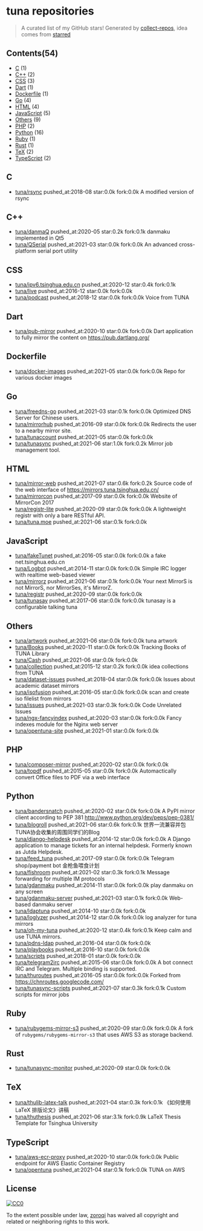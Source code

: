 # tuna repositories


> A curated list of my GitHub stars!  Generated by [collect-repos](https://github.com/zoroqi/collect-repos), idea comes from [starred](https://github.com/maguowei/starred)  


## Contents(54)

- [C](#c) (1)
- [C++](#c++) (2)
- [CSS](#css) (3)
- [Dart](#dart) (1)
- [Dockerfile](#dockerfile) (1)
- [Go](#go) (4)
- [HTML](#html) (4)
- [JavaScript](#javascript) (5)
- [Others](#others) (9)
- [PHP](#php) (2)
- [Python](#python) (16)
- [Ruby](#ruby) (1)
- [Rust](#rust) (1)
- [TeX](#tex) (2)
- [TypeScript](#typescript) (2)

## C

- [tuna/rsync](https://github.com/tuna/rsync) pushed_at:2018-08 star:0.0k fork:0.0k A modified version of rsync

## C++

- [tuna/danmaQ](https://github.com/tuna/danmaQ) pushed_at:2020-05 star:0.2k fork:0.1k danmaku implemented in Qt5
- [tuna/QSerial](https://github.com/tuna/QSerial) pushed_at:2021-03 star:0.0k fork:0.0k An advanced cross-platform serial port utility

## CSS

- [tuna/ipv6.tsinghua.edu.cn](https://github.com/tuna/ipv6.tsinghua.edu.cn) pushed_at:2020-12 star:0.4k fork:0.1k 
- [tuna/live](https://github.com/tuna/live) pushed_at:2016-12 star:0.0k fork:0.0k 
- [tuna/podcast](https://github.com/tuna/podcast) pushed_at:2018-12 star:0.0k fork:0.0k Voice from TUNA

## Dart

- [tuna/pub-mirror](https://github.com/tuna/pub-mirror) pushed_at:2020-10 star:0.0k fork:0.0k Dart application to fully mirror the content on https://pub.dartlang.org/

## Dockerfile

- [tuna/docker-images](https://github.com/tuna/docker-images) pushed_at:2021-05 star:0.0k fork:0.0k Repo for various docker images

## Go

- [tuna/freedns-go](https://github.com/tuna/freedns-go) pushed_at:2021-03 star:0.1k fork:0.0k Optimized DNS Server for Chinese users.
- [tuna/mirrorhub](https://github.com/tuna/mirrorhub) pushed_at:2016-09 star:0.0k fork:0.0k Redirects the user to a nearby mirror site.
- [tuna/tunaccount](https://github.com/tuna/tunaccount) pushed_at:2021-05 star:0.0k fork:0.0k 
- [tuna/tunasync](https://github.com/tuna/tunasync) pushed_at:2021-06 star:1.0k fork:0.2k Mirror job management tool. 

## HTML

- [tuna/mirror-web](https://github.com/tuna/mirror-web) pushed_at:2021-07 star:0.6k fork:0.2k Source code of the web interface of https://mirrors.tuna.tsinghua.edu.cn/ 
- [tuna/mirrorcon](https://github.com/tuna/mirrorcon) pushed_at:2017-09 star:0.0k fork:0.0k Website of MirrorCon 2017
- [tuna/registr-lite](https://github.com/tuna/registr-lite) pushed_at:2020-09 star:0.0k fork:0.0k A lightweight registr with only a bare RESTful API.
- [tuna/tuna.moe](https://github.com/tuna/tuna.moe) pushed_at:2021-06 star:0.1k fork:0.0k 

## JavaScript

- [tuna/fakeTunet](https://github.com/tuna/fakeTunet) pushed_at:2016-05 star:0.0k fork:0.0k a fake net.tsinghua.edu.cn
- [tuna/Logbot](https://github.com/tuna/Logbot) pushed_at:2014-11 star:0.0k fork:0.0k Simple IRC logger with realtime web-based viewer
- [tuna/mirrorz](https://github.com/tuna/mirrorz) pushed_at:2021-06 star:0.1k fork:0.0k Your next MirrorS is not MirrorS, nor MirrorSes, it's MirrorZ.
- [tuna/registr](https://github.com/tuna/registr) pushed_at:2020-09 star:0.0k fork:0.0k 
- [tuna/tunasay](https://github.com/tuna/tunasay) pushed_at:2017-06 star:0.0k fork:0.0k tunasay is a configurable talking tuna

## Others

- [tuna/artwork](https://github.com/tuna/artwork) pushed_at:2021-06 star:0.0k fork:0.0k tuna artwork
- [tuna/Books](https://github.com/tuna/Books) pushed_at:2020-11 star:0.0k fork:0.0k Tracking Books of TUNA Library
- [tuna/Cash](https://github.com/tuna/Cash) pushed_at:2021-06 star:0.0k fork:0.0k 
- [tuna/collection](https://github.com/tuna/collection) pushed_at:2015-12 star:0.2k fork:0.0k idea collections from TUNA
- [tuna/dataset-issues](https://github.com/tuna/dataset-issues) pushed_at:2018-04 star:0.0k fork:0.0k Issues about academic dataset mirrors
- [tuna/isofusion](https://github.com/tuna/isofusion) pushed_at:2016-05 star:0.0k fork:0.0k scan and create iso filelist from mirrors
- [tuna/issues](https://github.com/tuna/issues) pushed_at:2021-03 star:0.3k fork:0.0k Code Unrelated Issues 
- [tuna/ngx-fancyindex](https://github.com/tuna/ngx-fancyindex) pushed_at:2020-03 star:0.0k fork:0.0k Fancy indexes module for the Nginx web server
- [tuna/opentuna-site](https://github.com/tuna/opentuna-site) pushed_at:2021-01 star:0.0k fork:0.0k 

## PHP

- [tuna/composer-mirror](https://github.com/tuna/composer-mirror) pushed_at:2020-02 star:0.0k fork:0.0k 
- [tuna/topdf](https://github.com/tuna/topdf) pushed_at:2015-05 star:0.0k fork:0.0k Automactically convert Office files to PDF via a web interface

## Python

- [tuna/bandersnatch](https://github.com/tuna/bandersnatch) pushed_at:2020-02 star:0.0k fork:0.0k A PyPI mirror client according to PEP 381 http://www.python.org/dev/peps/pep-0381/
- [tuna/blogroll](https://github.com/tuna/blogroll) pushed_at:2021-06 star:0.6k fork:0.1k 世界一流兼容并包TUNA协会收集的周围同学们的Blog
- [tuna/django-helpdesk](https://github.com/tuna/django-helpdesk) pushed_at:2014-12 star:0.0k fork:0.0k A Django application to manage tickets for an internal helpdesk. Formerly known as Jutda Helpdesk.
- [tuna/feed_tuna](https://github.com/tuna/feed_tuna) pushed_at:2017-09 star:0.0k fork:0.0k Telegram shop/payment bot 金枪鱼喂食计划
- [tuna/fishroom](https://github.com/tuna/fishroom) pushed_at:2021-02 star:0.3k fork:0.1k Message forwarding for multiple IM protocols
- [tuna/gdanmaku](https://github.com/tuna/gdanmaku) pushed_at:2014-11 star:0.0k fork:0.0k play danmaku on any screen
- [tuna/gdanmaku-server](https://github.com/tuna/gdanmaku-server) pushed_at:2021-03 star:0.1k fork:0.0k Web-based danmaku server
- [tuna/ldaptuna](https://github.com/tuna/ldaptuna) pushed_at:2014-10 star:0.0k fork:0.0k 
- [tuna/loglyzer](https://github.com/tuna/loglyzer) pushed_at:2014-12 star:0.0k fork:0.0k log analyzer for tuna mirrors
- [tuna/oh-my-tuna](https://github.com/tuna/oh-my-tuna) pushed_at:2020-12 star:0.4k fork:0.1k Keep calm and use TUNA mirrors.
- [tuna/pdns-ldap](https://github.com/tuna/pdns-ldap) pushed_at:2016-04 star:0.0k fork:0.0k 
- [tuna/playbooks](https://github.com/tuna/playbooks) pushed_at:2016-10 star:0.0k fork:0.0k 
- [tuna/scripts](https://github.com/tuna/scripts) pushed_at:2018-01 star:0.0k fork:0.0k 
- [tuna/telegram2irc](https://github.com/tuna/telegram2irc) pushed_at:2015-06 star:0.0k fork:0.0k A bot connect IRC and Telegram. Multiple binding is supported.
- [tuna/thuroutes](https://github.com/tuna/thuroutes) pushed_at:2016-05 star:0.0k fork:0.0k Forked from https://chnroutes.googlecode.com/
- [tuna/tunasync-scripts](https://github.com/tuna/tunasync-scripts) pushed_at:2021-07 star:0.3k fork:0.1k Custom scripts for mirror jobs

## Ruby

- [tuna/rubygems-mirror-s3](https://github.com/tuna/rubygems-mirror-s3) pushed_at:2020-09 star:0.0k fork:0.0k A fork of `rubygems/rubygems-mirror-s3` that uses AWS S3 as storage backend.

## Rust

- [tuna/tunasync-monitor](https://github.com/tuna/tunasync-monitor) pushed_at:2020-09 star:0.0k fork:0.0k 

## TeX

- [tuna/thulib-latex-talk](https://github.com/tuna/thulib-latex-talk) pushed_at:2021-04 star:0.3k fork:0.1k 《如何使用 LaTeX 排版论文》讲稿
- [tuna/thuthesis](https://github.com/tuna/thuthesis) pushed_at:2021-06 star:3.1k fork:0.9k LaTeX Thesis Template for Tsinghua University

## TypeScript

- [tuna/aws-ecr-proxy](https://github.com/tuna/aws-ecr-proxy) pushed_at:2020-10 star:0.0k fork:0.0k Public endpoint for AWS Elastic Container Registry
- [tuna/opentuna](https://github.com/tuna/opentuna) pushed_at:2021-04 star:0.1k fork:0.0k TUNA on AWS


## License

[![CC0](http://mirrors.creativecommons.org/presskit/buttons/88x31/svg/cc-zero.svg)](https://creativecommons.org/publicdomain/zero/1.0/)

To the extent possible under law, [zoroqi](https://github.com/zoroqi) has waived all copyright and related or neighboring rights to this work.
